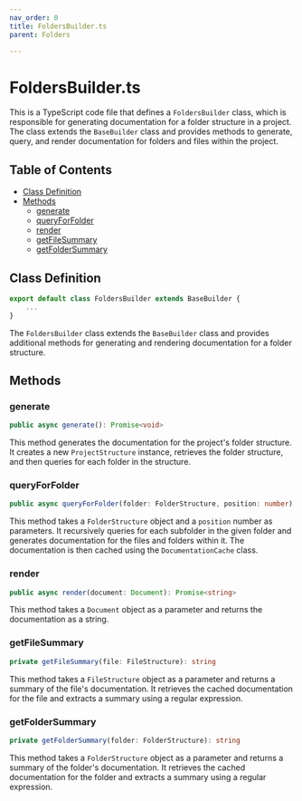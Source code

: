 ```yaml
---
nav_order: 0
title: FoldersBuilder.ts
parent: Folders

---
```


# FoldersBuilder.ts

This is a TypeScript code file that defines a `FoldersBuilder` class, which is responsible for generating documentation for a folder structure in a project. The class extends the `BaseBuilder` class and provides methods to generate, query, and render documentation for folders and files within the project.

## Table of Contents

- [Class Definition](#class-definition)
- [Methods](#methods)
  - [generate](#generate)
  - [queryForFolder](#queryForFolder)
  - [render](#render)
  - [getFileSummary](#getFileSummary)
  - [getFolderSummary](#getFolderSummary)

## Class Definition

```typescript
export default class FoldersBuilder extends BaseBuilder {
    ...
}
```

The `FoldersBuilder` class extends the `BaseBuilder` class and provides additional methods for generating and rendering documentation for a folder structure.

## Methods

### generate

```typescript
public async generate(): Promise<void>
```

This method generates the documentation for the project's folder structure. It creates a new `ProjectStructure` instance, retrieves the folder structure, and then queries for each folder in the structure.

### queryForFolder

```typescript
public async queryForFolder(folder: FolderStructure, position: number): Promise<void>
```

This method takes a `FolderStructure` object and a `position` number as parameters. It recursively queries for each subfolder in the given folder and generates documentation for the files and folders within it. The documentation is then cached using the `DocumentationCache` class.

### render

```typescript
public async render(document: Document): Promise<string>
```

This method takes a `Document` object as a parameter and returns the documentation as a string.

### getFileSummary

```typescript
private getFileSummary(file: FileStructure): string
```

This method takes a `FileStructure` object as a parameter and returns a summary of the file's documentation. It retrieves the cached documentation for the file and extracts a summary using a regular expression.

### getFolderSummary

```typescript
private getFolderSummary(folder: FolderStructure): string
```

This method takes a `FolderStructure` object as a parameter and returns a summary of the folder's documentation. It retrieves the cached documentation for the folder and extracts a summary using a regular expression.